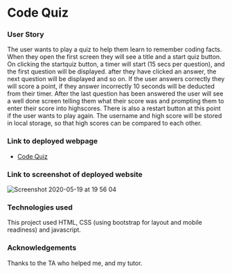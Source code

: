 # Code Quiz

### User Story
The user wants to play a quiz to help them learn to remember coding facts. When they open the first screen they will see a title and a start quiz button. 
On clicking the startquiz button, a timer will start (15 secs per question), and the first question will be displayed. after they have clicked an answer, the next question will be displayed and so on. If the user answers correctly they will score a point, if they answer incorrectly 10 seconds will be deducted from their timer. After the last question has been answered the user will see a well done screen telling them what their score was and prompting them to enter their score into highscores. There is also a restart button at this point if the user wants to play again. The username and high score will be stored in local storage, so that high scores can be compared to each other. 

### Link to deployed webpage
 * [Code Quiz](https://dropcat13.github.io/homework4-codequiz/)

### Link to screenshot of deployed website
![Screenshot 2020-05-19 at 19 56 04](https://user-images.githubusercontent.com/12642091/82389690-d14c2400-9a0a-11ea-94fe-bee54b745dd8.png)

### Technologies used
This project used HTML, CSS (using bootstrap for layout and mobile readiness) and javascript. 

### Acknowledgements 

Thanks to the TA who helped me, and my tutor. 
